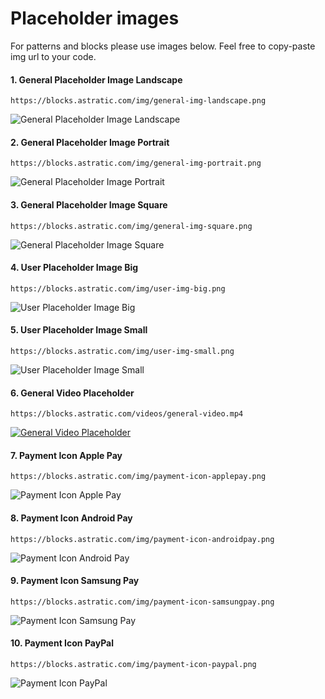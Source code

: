 # Placeholder images

For patterns and blocks please use images below. Feel free to copy-paste img url to your code.

#### 1. General Placeholder Image Landscape
`https://blocks.astratic.com/img/general-img-landscape.png`

![General Placeholder Image Landscape](/img/general-img-landscape.png)

#### 2. General Placeholder Image Portrait
`https://blocks.astratic.com/img/general-img-portrait.png`

![General Placeholder Image Portrait](/img/general-img-portrait.png)

#### 3. General Placeholder Image Square
`https://blocks.astratic.com/img/general-img-square.png`

![General Placeholder Image Square](/img/general-img-square.png)

#### 4. User Placeholder Image Big
`https://blocks.astratic.com/img/user-img-big.png`

![User Placeholder Image Big](/img/user-img-big.png)

#### 5. User Placeholder Image Small
`https://blocks.astratic.com/img/user-img-small.png`

![User Placeholder Image Small](/img/user-img-small.png)

#### 6. General Video Placeholder
`https://blocks.astratic.com/videos/general-video.mp4`

[![General Video Placeholder](/img/general-video.png)](https://blocks.astratic.com/videos/general-video.mp4)

#### 7. Payment Icon Apple Pay
`https://blocks.astratic.com/img/payment-icon-applepay.png`

![Payment Icon Apple Pay](/img/payment-icon-applepay.png)

#### 8. Payment Icon Android Pay
`https://blocks.astratic.com/img/payment-icon-androidpay.png`

![Payment Icon Android Pay](/img/payment-icon-androidpay.png)

#### 9. Payment Icon Samsung Pay
`https://blocks.astratic.com/img/payment-icon-samsungpay.png`

![Payment Icon Samsung Pay](/img/payment-icon-samsungpay.png)

#### 10. Payment Icon PayPal
`https://blocks.astratic.com/img/payment-icon-paypal.png`

![Payment Icon PayPal](/img/payment-icon-paypal.png)
